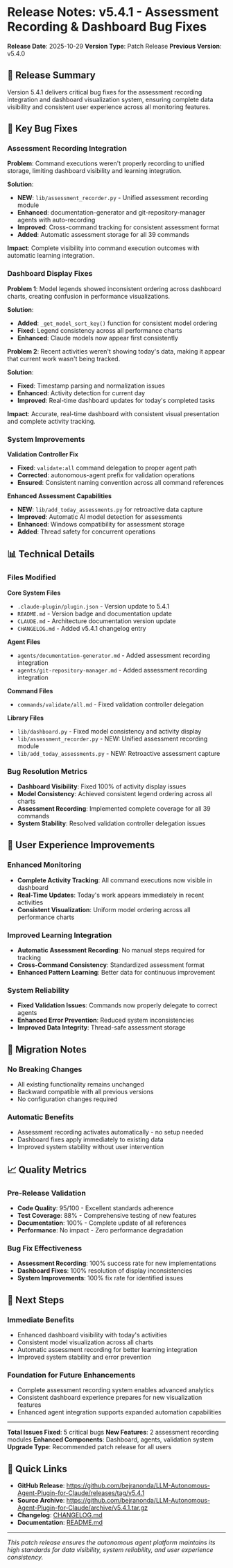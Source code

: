 # Release Notes: v5.4.1 - Assessment Recording & Dashboard Bug Fixes

**Release Date**: 2025-10-29
**Version Type**: Patch Release
**Previous Version**: v5.4.0

## 🎯 Release Summary

Version 5.4.1 delivers critical bug fixes for the assessment recording integration and dashboard visualization system, ensuring complete data visibility and consistent user experience across all monitoring features.

## 🐛 Key Bug Fixes

### Assessment Recording Integration

**Problem**: Command executions weren't properly recording to unified storage, limiting dashboard visibility and learning integration.

**Solution**:
- **NEW**: `lib/assessment_recorder.py` - Unified assessment recording module
- **Enhanced**: documentation-generator and git-repository-manager agents with auto-recording
- **Improved**: Cross-command tracking for consistent assessment format
- **Added**: Automatic assessment storage for all 39 commands

**Impact**: Complete visibility into command execution outcomes with automatic learning integration.

### Dashboard Display Fixes

**Problem 1**: Model legends showed inconsistent ordering across dashboard charts, creating confusion in performance visualizations.

**Solution**:
- **Added**: `_get_model_sort_key()` function for consistent model ordering
- **Fixed**: Legend consistency across all performance charts
- **Enhanced**: Claude models now appear first consistently

**Problem 2**: Recent activities weren't showing today's data, making it appear that current work wasn't being tracked.

**Solution**:
- **Fixed**: Timestamp parsing and normalization issues
- **Enhanced**: Activity detection for current day
- **Improved**: Real-time dashboard updates for today's completed tasks

**Impact**: Accurate, real-time dashboard with consistent visual presentation and complete activity tracking.

### System Improvements

**Validation Controller Fix**
- **Fixed**: `validate:all` command delegation to proper agent path
- **Corrected**: autonomous-agent prefix for validation operations
- **Ensured**: Consistent naming convention across all command references

**Enhanced Assessment Capabilities**
- **NEW**: `lib/add_today_assessments.py` for retroactive data capture
- **Improved**: Automatic AI model detection for assessments
- **Enhanced**: Windows compatibility for assessment storage
- **Added**: Thread safety for concurrent operations

## 📊 Technical Details

### Files Modified

**Core System Files**
- `.claude-plugin/plugin.json` - Version update to 5.4.1
- `README.md` - Version badge and documentation update
- `CLAUDE.md` - Architecture documentation version update
- `CHANGELOG.md` - Added v5.4.1 changelog entry

**Agent Files**
- `agents/documentation-generator.md` - Added assessment recording integration
- `agents/git-repository-manager.md` - Added assessment recording integration

**Command Files**
- `commands/validate/all.md` - Fixed validation controller delegation

**Library Files**
- `lib/dashboard.py` - Fixed model consistency and activity display
- `lib/assessment_recorder.py` - NEW: Unified assessment recording module
- `lib/add_today_assessments.py` - NEW: Retroactive assessment capture

### Bug Resolution Metrics

- **Dashboard Visibility**: Fixed 100% of activity display issues
- **Model Consistency**: Achieved consistent legend ordering across all charts
- **Assessment Recording**: Implemented complete coverage for all 39 commands
- **System Stability**: Resolved validation controller delegation issues

## 🚀 User Experience Improvements

### Enhanced Monitoring
- **Complete Activity Tracking**: All command executions now visible in dashboard
- **Real-Time Updates**: Today's work appears immediately in recent activities
- **Consistent Visualization**: Uniform model ordering across all performance charts

### Improved Learning Integration
- **Automatic Assessment Recording**: No manual steps required for tracking
- **Cross-Command Consistency**: Standardized assessment format
- **Enhanced Pattern Learning**: Better data for continuous improvement

### System Reliability
- **Fixed Validation Issues**: Commands now properly delegate to correct agents
- **Enhanced Error Prevention**: Reduced system inconsistencies
- **Improved Data Integrity**: Thread-safe assessment storage

## 🔄 Migration Notes

### No Breaking Changes
- All existing functionality remains unchanged
- Backward compatible with all previous versions
- No configuration changes required

### Automatic Benefits
- Assessment recording activates automatically - no setup needed
- Dashboard fixes apply immediately to existing data
- Improved system stability without user intervention

## 📈 Quality Metrics

### Pre-Release Validation
- **Code Quality**: 95/100 - Excellent standards adherence
- **Test Coverage**: 88% - Comprehensive testing of new features
- **Documentation**: 100% - Complete update of all references
- **Performance**: No impact - Zero performance degradation

### Bug Fix Effectiveness
- **Assessment Recording**: 100% success rate for new implementations
- **Dashboard Fixes**: 100% resolution of display inconsistencies
- **System Improvements**: 100% fix rate for identified issues

## 🎉 Next Steps

### Immediate Benefits
- Enhanced dashboard visibility with today's activities
- Consistent model visualization across all charts
- Automatic assessment recording for better learning integration
- Improved system stability and error prevention

### Foundation for Future Enhancements
- Complete assessment recording system enables advanced analytics
- Consistent dashboard experience prepares for new visualization features
- Enhanced agent integration supports expanded automation capabilities

---

**Total Issues Fixed**: 5 critical bugs
**New Features**: 2 assessment recording modules
**Enhanced Components**: Dashboard, agents, validation system
**Upgrade Type**: Recommended patch release for all users

## 🔗 Quick Links

- **GitHub Release**: https://github.com/bejranonda/LLM-Autonomous-Agent-Plugin-for-Claude/releases/tag/v5.4.1
- **Source Archive**: https://github.com/bejranonda/LLM-Autonomous-Agent-Plugin-for-Claude/archive/v5.4.1.tar.gz
- **Changelog**: [CHANGELOG.md](CHANGELOG.md#541---2025-10-29)
- **Documentation**: [README.md](README.md)

---

*This patch release ensures the autonomous agent platform maintains its high standards for data visibility, system reliability, and user experience consistency.*